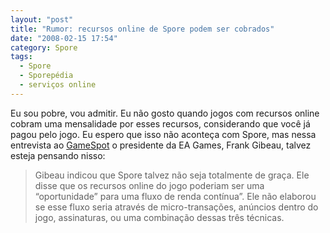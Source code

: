 ```yaml
---
layout: "post"
title: "Rumor: recursos online de Spore podem ser cobrados"
date: "2008-02-15 17:54"
category: Spore
tags:
  - Spore
  - Sporepédia
  - serviços online
---
```


Eu sou pobre, vou admitir. Eu não gosto quando jogos com recursos online cobram uma mensalidade por esses recursos, considerando que você já pagou pelo jogo. Eu espero que isso não aconteça com Spore, mas nessa entrevista ao [GameSpot](http://www.gamespot.com/news/6185888.html) o presidente da EA Games, Frank Gibeau, talvez esteja pensando nisso:

> Gibeau indicou que Spore talvez não seja totalmente de graça. Ele disse que os recursos online do jogo poderiam ser uma “oportunidade” para uma fluxo de renda contínua”. Ele não elaborou se esse fluxo seria através de micro-transações, anúncios dentro do jogo, assinaturas, ou uma combinação dessas três técnicas.

